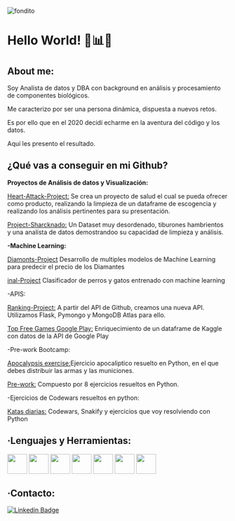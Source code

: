![fondito](https://user-images.githubusercontent.com/66042132/110010245-5e543580-7d1e-11eb-8b1b-5dacd2cdb194.gif)

<h1>Hello World! 👋📊🚀</h1>


<h2>About me:</h2>

Soy Analísta de datos y DBA con background en análisis y procesamiento de componentes biológicos.

Me caracterizo por ser una persona dinámica, dispuesta a nuevos retos.

Es por ello que en el 2020 decidí echarme en la aventura del código y los datos. 

Aquí les presento el resultado.


<h2>¿Qué vas a conseguir en mi Github?</h2>

**Proyectos de Análisis de datos y Visualización:**

[Heart-Attack-Project:](https://github.com/Joycelili/Heart-Attack-Project) Se crea un proyecto de salud el cual se pueda ofrecer como producto, realizando la limpieza de un dataframe de escogencia y realizando los análisis pertinentes para su presentación.

[Project-Sharcknado:](https://github.com/Joycelili/Project-Sharcknado) Un Dataset muy desordenado, tiburones hambrientos y una analísta de datos demostrandoo su capacidad de limpieza y análisis.

**-Machine Learning:**

[Diamonts-Project](https://github.com/Joycelili/Diamonts-Project) Desarrollo de multiples modelos de Machine Learning para predecir el precio de los Diamantes

[inal-Project](https://github.com/Joycelili/Final-Project) Clasificador de perros y gatos entrenado con machine learning

-APIS:

[Ranking-Project:](https://github.com/Joycelili/Raking-Project) A partir del API de Github, creamos una nueva API. Utilizamos Flask, Pymongo y MongoDB Atlas para ello.

[Top Free Games Google Play:](https://github.com/Joycelili/Project-3) Enriquecimiento de un dataframe de Kaggle con datos de la API de Google Play

-Pre-work Bootcamp:

[Apocalypsis exercise:](https://github.com/Joycelili/prework-datamad-apocalypsis-exercise)Ejercicio apocaliptico resuelto en Python, en el que debes distribuir las armas y las municiones.

[Pre-work:](https://github.com/Joycelili/prework-JoyceAcevedo) Compuesto por 8 ejercicios resueltos en Python.

-Ejercicios de Codewars resueltos en python:

[Katas diarias:](https://github.com/Joycelili/Katas-Exercises) Codewars, Snakify y ejercicios que voy resolviendo con Python

<h2>·Lenguajes y Herramientas:</h2>

<img height="45" src="https://cdn.svgporn.com/logos/python.svg">  <img height="45" src="https://cdn.svgporn.com/logos/mysql.svg">  <img height="45" src="https://cdn.svgporn.com/logos/mongodb.svg">   <img height="45" src="https://cdn.svgporn.com/logos/flask.svg">   <img height="45" src="https://cdn.svgporn.com/logos/html-5.svg">   <img height="45" src="https://cdn.svgporn.com/logos/github-icon.svg">   <img height="45" src="https://cdn.svgporn.com/logos/git.svg">


<h2>·Contacto:</h2>

[![Linkedin Badge](https://img.shields.io/badge/-Joyce_Acevedo-blue?style=flat-square&logo=Linkedin&logoColor=white&link=https://https://www.linkedin.com/in/joyce-acevedo-salcedo/)](https://www.linkedin.com/in/joyce-acevedo-salcedo/)
